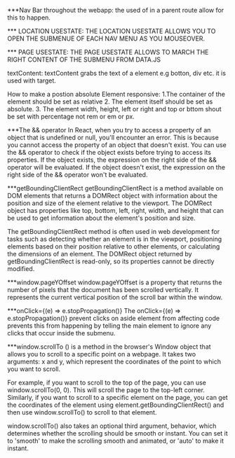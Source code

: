 \*\*\*Nav Bar throughout the webapp:
the used of <sharedlayout/> in a parent route allow for this to happen.

\*\*\* LOCATION USESTATE:
THE LOCATION USESTATE ALLOWS YOU TO OPEN THE SUBMENUE OF EACH NAV MENU AS YOU MOUSEOVER.

\*\*\* PAGE USESTATE:
THE PAGE USESTATE ALLOWS TO MARCH THE RIGHT CONTENT OF THE SUBMENU FROM DATA.JS

textContent:
textContent grabs the text of a element e.g botton, div etc. it is used with target.

How to make a postion absolute Element responsive:
1.The container of the element should be set as relative 2. The element itself should be set as absolute. 3. The element width, height, left or right and top or bttom shout be set with percentage not rem or em or px.

\*\*\*The && operator
In React, when you try to access a property of an object that is undefined or null, you'll encounter an error. This is because you cannot access the property of an object that doesn't exist.
You can use the && operator to check if the object exists before trying to access its properties. If the object exists, the expression on the right side of the && operator will be evaluated. If the object doesn't exist, the expression on the right side of the && operator won't be evaluated.

\*\*\*getBoundingClientRect
getBoundingClientRect is a method available on DOM elements that returns a DOMRect object with information about the position and size of the element relative to the viewport. The DOMRect object has properties like top, bottom, left, right, width, and height that can be used to get information about the element's position and size.

The getBoundingClientRect method is often used in web development for tasks such as detecting whether an element is in the viewport, positioning elements based on their position relative to other elements, or calculating the dimensions of an element. The DOMRect object returned by getBoundingClientRect is read-only, so its properties cannot be directly modified.

\*\*\*window.pageYOffset
window.pageYOffset is a property that returns the number of pixels that the document has been scrolled vertically. It represents the current vertical position of the scroll bar within the window.

\*\*\*onClick={(e) => e.stopPropagation()}
The onClick={(e) => e.stopPropagation()} prevent clicks on aside element from affecting code prevents this from happening by telling the main element to ignore any clicks that occur inside the submenu.

\*\*\*window.scrollTo
() is a method in the browser's Window object that allows you to scroll to a specific point on a webpage. It takes two arguments: x and y, which represent the coordinates of the point to which you want to scroll.

For example, if you want to scroll to the top of the page, you can use window.scrollTo(0, 0). This will scroll the page to the top-left corner. Similarly, if you want to scroll to a specific element on the page, you can get the coordinates of the element using element.getBoundingClientRect() and then use window.scrollTo() to scroll to that element.

window.scrollTo() also takes an optional third argument, behavior, which determines whether the scrolling should be smooth or instant. You can set it to 'smooth' to make the scrolling smooth and animated, or 'auto' to make it instant.
